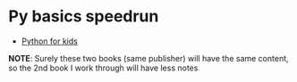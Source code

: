 # Py basics speedrun

- [Python for kids](pyforkids.md)

**NOTE**: Surely these two books (same publisher) will have the same content, so the 2nd book I work through will have less notes
